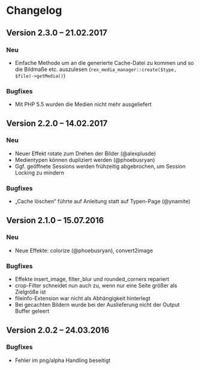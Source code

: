 Changelog
=========

Version 2.3.0 – 21.02.2017
--------------------------

### Neu

* Einfache Methode um an die generierte Cache-Datei zu kommen und so die Bildmaße etc. auszulesen (`rex_media_manager::create($type, $file)->getMedia()`)

### Bugfixes

* Mit PHP 5.5 wurden die Medien nicht mehr ausgeliefert


Version 2.2.0 – 14.02.2017
--------------------------

### Neu

* Neuer Effekt rotate zum Drehen der Bilder (@alexplusde)
* Medientypen können dupliziert werden (@phoebusryan)
* Ggf. geöffnete Sessions werden frühzeitig abgebrochen, um Session Locking zu mindern

### Bugfixes

* „Cache löschen“ führte auf Anleitung statt auf Typen-Page (@ynamite)


Version 2.1.0 – 15.07.2016
--------------------------

### Neu

* Neue Effekte: colorize (@phoebusryan), convert2image

### Bugfixes

* Effekte insert_image, filter_blur und rounded_corners repariert
* crop-Filter schneidet nun auch zu, wenn nur eine Seite größer als Zielgröße ist
* fileinfo-Extension war nicht als Abhängigkeit hinterlegt
* Bei gecachten Bildern wurde bei der Auslieferung nicht der Output Buffer geleert


Version 2.0.2 – 24.03.2016
--------------------------

### Bugfixes

* Fehler im png/alpha Handling beseitigt
